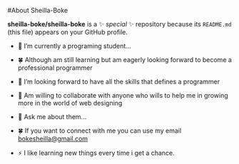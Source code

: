 #About Sheilla-Boke 


**sheilla-boke/sheilla-boke** is a ✨ _special_ ✨ repository because its `README.md` (this file) appears on your GitHub profile.



- 🔭 I’m currently a programing student...
- 🍀 Although am still learning but am eagerly looking forward to become a professional programmer 
- 👯 I’m looking forward to have all the skills that defines a programmer 
- 🤔 Am willing to collaborate with anyone who wills to help me in growing more in the world of web designing 
- 💬 Ask me about them...
- 🍀 If you want to connect with me you can use my email bokesheilla@gmail.com 

- ⚡ I like learning new things every time i get a chance.

  
  

